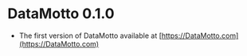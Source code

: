 # DataMotto 0.1.0

* The first version of DataMotto available at [https://DataMotto.com](https://DataMotto.com)

